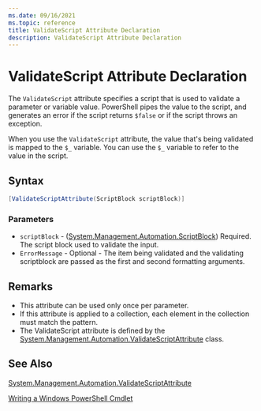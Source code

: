 ```yaml
---
ms.date: 09/16/2021
ms.topic: reference
title: ValidateScript Attribute Declaration
description: ValidateScript Attribute Declaration
---
```

# ValidateScript Attribute Declaration

The `ValidateScript` attribute specifies a script that is used to validate a parameter or variable
value. PowerShell pipes the value to the script, and generates an error if the script returns
`$false` or if the script throws an exception.

When you use the `ValidateScript` attribute, the value that's being validated is mapped to the `$_`
variable. You can use the `$_` variable to refer to the value in the script.

## Syntax

```csharp
[ValidateScriptAttribute(ScriptBlock scriptBlock)]
```

### Parameters

- `scriptBlock` -
  ([System.Management.Automation.ScriptBlock](/dotnet/api/System.Management.Automation.ScriptBlock))
  Required. The script block used to validate the input.
- `ErrorMessage` - Optional - The item being validated and the validating scriptblock are passed as
  the first and second formatting arguments.

## Remarks

- This attribute can be used only once per parameter.
- If this attribute is applied to a collection, each element in the collection must match the
  pattern.
- The ValidateScript attribute is defined by the
  [System.Management.Automation.ValidateScriptAttribute](/dotnet/api/System.Management.Automation.ValidateScriptAttribute)
  class.

## See Also

[System.Management.Automation.ValidateScriptAttribute](/dotnet/api/System.Management.Automation.ValidateScriptAttribute)

[Writing a Windows PowerShell Cmdlet](./writing-a-windows-powershell-cmdlet.md)
